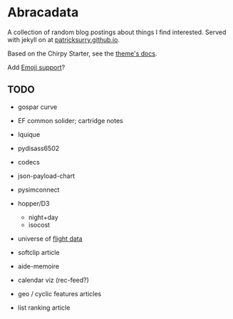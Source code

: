 Abracadata
===

A collection of random blog postings about things I find interested.
Served with jekyll on at [patricksurry.github.io][home].

[home]: https://github.com/patricksurry/patricksurry.github.io

Based on the Chirpy Starter, see the [theme's docs][starter].

[starter]: https://github.com/cotes2020/jekyll-theme-chirpy#documentation

Add [Emoji support][emoji]?

[emoji]: https://www.fabriziomusacchio.com/blog/2021-08-16-emojis_for_Jekyll/

TODO
---

- gospar curve

- EF common solider; cartridge notes

- Iquique

- pydisass6502

- codecs

- json-payload-chart

- pysimconnect

- hopper/D3
    - night+day
    - isocost

- universe of [flight data][spiralviz]

[spiralviz]: https://docs.google.com/document/d1EyWhDc_M8hnzYk9AQ0hb_boOlNd8Ngku4Ge4ZX002z4/edit

- softclip article

- aide-memoire

- calendar viz (rec-feed?)

- geo / cyclic features articles

- list ranking article
